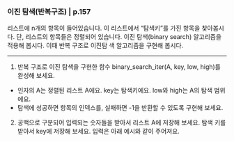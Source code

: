 ### 이진 탐색(반복구조) | p.157
리스트에 n개의 항목이 들어있습니다. 이 리스트에서 “탐색키”를 가진 항목을 찾아봅시다. 단, 리스트의 항목들은 정렬되어 있습니다.
이진 탐색(binary search) 알고리즘을 적용해 봅시다. 이때 반복 구조로 이진탐 색 알고리즘을 구현해 봅시다.

---

1. 반복 구조로 이진 탐색을 구현한 함수 binary_search_iter(A, key, low, high)를 완성해 보세요.

* 인자의 A는 정렬된 리스트 A에요. key는 탐색키에요. low와 high는 A의 탐색 범위에요.
* 탐색에 성공하면 항목의 인덱스를, 실패하면 -1을 반환할 수 있도록 구현해 보세요.
2. 공백으로 구분되어 입력되는 숫자들을 받아서 리스트 A에 저장해 보세요.
탐색 키를 받아서 key에 저장해 보세요.
입력은 아래 예시와 같이 주어져요.